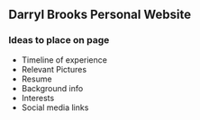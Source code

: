 ## Darryl Brooks Personal Website
### Ideas to place on page
* Timeline of experience 
* Relevant Pictures
* Resume
* Background info
* Interests
* Social media links
